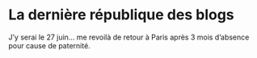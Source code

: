 # La dernière république des blogs

J’y serai le 27 juin… me revoilà de retour à Paris après 3 mois d’absence pour cause de paternité.